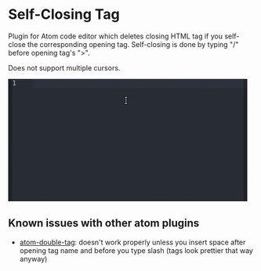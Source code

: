 # Self-Closing Tag

Plugin for Atom code editor which deletes closing HTML tag if you self-close the corresponding opening tag. Self-closing is done by typing "/" before opening tag's ">".

Does not support multiple cursors.

![How to use](screenshot.gif)

## Known issues with other atom plugins

* [atom-double-tag](https://github.com/dsandstrom/atom-double-tag): doesn't work properly unless you insert space after opening tag name and before you type slash (tags look prettier that way anyway)
